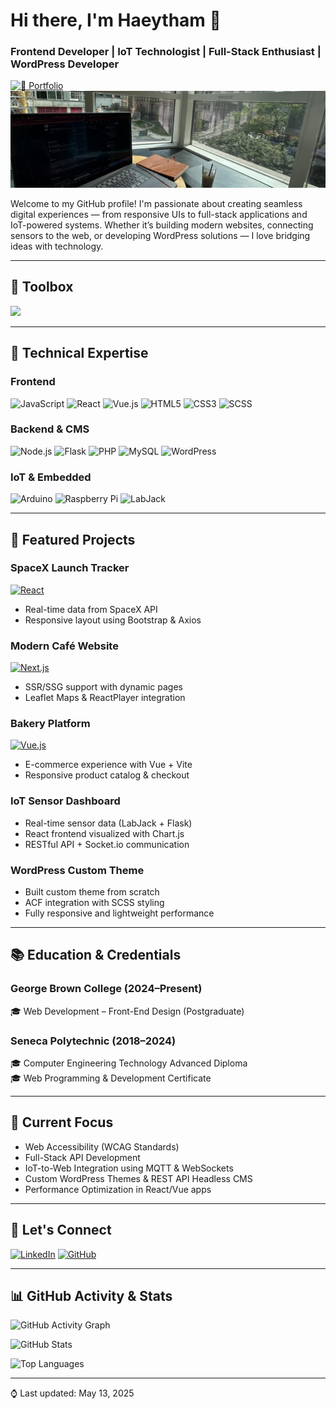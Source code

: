 # Hi there, I'm Haeytham 👋  
### Frontend Developer | IoT Technologist | Full-Stack Enthusiast | WordPress Developer

[![🚀 Portfolio](https://img.shields.io/badge/✨_My_Portfolio-Click_Me!-brightgreen?style=for-the-badge&logo=vercel&logoColor=white)](https://www.haeytham.it.com/)
![Header Banner](./Header.png)

Welcome to my GitHub profile! I'm passionate about creating seamless digital experiences — from responsive UIs to full-stack applications and IoT-powered systems. Whether it’s building modern websites, connecting sensors to the web, or developing WordPress solutions — I love bridging ideas with technology.

---

## 🧰 Toolbox

<img src="https://skillicons.dev/icons?i=js,react,vue,nextjs,html,css,php,python,nodejs,figma,git,wordpress,arduino,flask,mysql,vscode" />

---

## 🚀 Technical Expertise

### **Frontend**
![JavaScript](https://img.shields.io/badge/-JavaScript-F7DF1E?logo=javascript&logoColor=black)
![React](https://img.shields.io/badge/-React-61DAFB?logo=react&logoColor=black)
![Vue.js](https://img.shields.io/badge/-Vue.js-4FC08D?logo=vue.js&logoColor=white)
![HTML5](https://img.shields.io/badge/-HTML5-E34F26?logo=html5&logoColor=white)
![CSS3](https://img.shields.io/badge/-CSS3-1572B6?logo=css3&logoColor=white)
![SCSS](https://img.shields.io/badge/-SCSS-CC6699?logo=sass&logoColor=white)

### **Backend & CMS**
![Node.js](https://img.shields.io/badge/-Node.js-339933?logo=node.js&logoColor=white)
![Flask](https://img.shields.io/badge/-Flask-000000?logo=flask&logoColor=white)
![PHP](https://img.shields.io/badge/-PHP-777BB4?logo=php&logoColor=white)
![MySQL](https://img.shields.io/badge/-MySQL-4479A1?logo=mysql&logoColor=white)
![WordPress](https://img.shields.io/badge/-WordPress-21759B?logo=wordpress&logoColor=white)

### **IoT & Embedded**
![Arduino](https://img.shields.io/badge/Arduino-00979D?logo=arduino&logoColor=white)
![Raspberry Pi](https://img.shields.io/badge/Raspberry_Pi-C51A4A?logo=raspberry-pi&logoColor=white)
![LabJack](https://img.shields.io/badge/LabJack-E2231A?logo=labjack&logoColor=white&style=flat-square)

---

## 💼 Featured Projects

### **SpaceX Launch Tracker**
[![React](https://img.shields.io/badge/React-61DAFB?logo=react&logoColor=black)](https://space-x-weld-alpha.vercel.app/)
- Real-time data from SpaceX API
- Responsive layout using Bootstrap & Axios

### **Modern Café Website**
[![Next.js](https://img.shields.io/badge/Next.js-000000?logo=next.js&logoColor=white)](https://haeythamm.github.io/framework-based-website-via-React/)
- SSR/SSG support with dynamic pages
- Leaflet Maps & ReactPlayer integration

### **Bakery Platform**
[![Vue.js](https://img.shields.io/badge/Vue.js-4FC08D?logo=vue.js&logoColor=white)](https://family-bakery-shop-vue-js.vercel.app/)
- E-commerce experience with Vue + Vite
- Responsive product catalog & checkout

### **IoT Sensor Dashboard**
- Real-time sensor data (LabJack + Flask)
- React frontend visualized with Chart.js
- RESTful API + Socket.io communication

### **WordPress Custom Theme**
- Built custom theme from scratch
- ACF integration with SCSS styling
- Fully responsive and lightweight performance

---

## 📚 Education & Credentials

### **George Brown College** (2024–Present)  
🎓 Web Development – Front-End Design (Postgraduate)

### **Seneca Polytechnic** (2018–2024)  
🎓 Computer Engineering Technology Advanced Diploma  
🎓 Web Programming & Development Certificate

---

## 🌱 Current Focus

- Web Accessibility (WCAG Standards)
- Full-Stack API Development
- IoT-to-Web Integration using MQTT & WebSockets
- Custom WordPress Themes & REST API Headless CMS
- Performance Optimization in React/Vue apps

---

## 🤝 Let's Connect

[![LinkedIn](https://img.shields.io/badge/LinkedIn-0A66C2?logo=linkedin&logoColor=white)](https://www.linkedin.com/in/haeytham/)
[![GitHub](https://img.shields.io/badge/GitHub-181717?logo=github&logoColor=white)](https://github.com/haeythamM)

---

## 📊 GitHub Activity & Stats

![GitHub Activity Graph](https://github-readme-activity-graph.vercel.app/graph?username=haeythamM&theme=github-dark&height=300)

![GitHub Stats](https://github-readme-stats.vercel.app/api?username=haeythamM&show_icons=true&theme=tokyonight&hide_border=true)

![Top Languages](https://github-readme-stats.vercel.app/api/top-langs/?username=haeythamM&layout=compact&theme=tokyonight&hide_border=true)



---
⌚ Last updated: May 13, 2025
